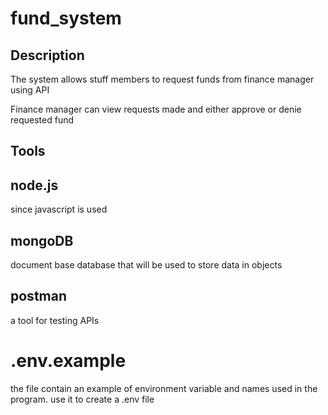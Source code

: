 # fund_system

## Description

The system allows stuff members to request funds from finance manager using API

Finance manager can view requests made and either approve or denie requested fund

## Tools

## node.js
since javascript is used

## mongoDB
document base database that will be used to store data in objects

## postman
a tool for testing APIs

# .env.example
the file contain an example of environment variable and names used in the program. use it to create a .env file
